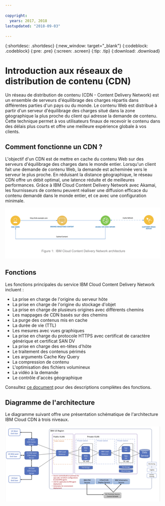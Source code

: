 ```yaml
---

copyright:
  years: 2017, 2018
lastupdated: "2018-09-03"

---
```


{:shortdesc: .shortdesc}
{:new_window: target="_blank"}
{:codeblock: .codeblock}
{:pre: .pre}
{:screen: .screen}
{:tip: .tip}
{:download: .download}

# Introduction aux réseaux de distribution de contenu (CDN)

Un réseau de distribution de contenu (CDN - Content Delivery Network) est un ensemble de serveurs d'équilibrage des charges répartis dans différentes parties d'un pays ou du monde. Le contenu Web est distribué à partir d'un serveur d'équilibrage des charges situé dans la zone géographique la plus proche du client qui adresse la demande de contenu. Cette technique permet à vos utilisateurs finaux de recevoir le contenu dans des délais plus courts et offre une meilleure expérience globale à vos clients.

## Comment fonctionne un CDN ?

L'objectif d'un CDN est de mettre en cache du contenu Web sur des serveurs d'équilibrage des charges dans le monde entier. Lorsqu'un client fait une demande de contenu Web, la demande est acheminée vers le serveur le plus proche. En réduisant la distance géographique, le réseau CDN offre un débit optimal, une latence réduite et de meilleures performances. Grâce à IBM Cloud Content Delivery Network avec Akamai, les fournisseurs de contenu peuvent réaliser une diffusion efficace du contenu demandé dans le monde entier, et ce avec une configuration minimale.

![Diagramme CDN de niveau supérieur](images/high-level-cdn-diagram.png)

## Fonctions

Les fonctions principales du service IBM Cloud Content Delivery Network incluent :
  * La prise en charge de l'origine du serveur hôte
  * La prise en charge de l'origine du stockage d'objet
  * La prise en charge de plusieurs origines avec différents chemins
  * Les mappages de CDN basés sur des chemins
  * La purge des contenus mis en cache
  * La durée de vie (TTL)
  * Les mesures avec vues graphiques
  * La prise en charge du protocole HTTPS avec certificat de caractère générique et certificat SAN DV
  * La prise en charge des en-têtes d'hôte
  * Le traitement des contenus périmés
  * Les arguments Cache Key Query
  * La compression de contenu
  * L'optimisation des fichiers volumineux
  * La vidéo à la demande
  * Le contrôle d'accès géographique

Consultez [ce document](feature-descriptions.html#feature-descriptions) pour des descriptions complètes des fonctions.

## Diagramme de l'architecture

Le diagramme suivant offre une présentation schématique de l'architecture IBM Cloud CDN à trois niveaux.

![Diagramme de l'architecture](images/3-tier-architecture.png)

